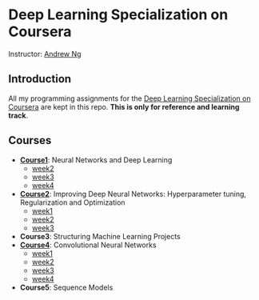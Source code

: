 # Deep Learning Specialization on Coursera
Instructor: [Andrew Ng](http://www.andrewng.org/)

## Introduction
All my programming assignments for the [Deep Learning Specialization on Coursera](https://www.coursera.org/specializations/deep-learning) are kept in this repo. **This is only for reference and learning track**. 

## Courses 
- [**Course1**](https://github.com/zyunsg/deep-learning/tree/master/course1): Neural Networks and Deep Learning
  - [week2](https://github.com/zyunsg/deep-learning/tree/master/course1/week2)
  - [week3](https://github.com/zyunsg/deep-learning/tree/master/course1/week3)
  - [week4](https://github.com/zyunsg/deep-learning/tree/master/course1/week4)
- [**Course2**](https://github.com/zyunsg/deep-learning/tree/master/course2): Improving Deep Neural Networks: Hyperparameter tuning, Regularization and Optimization
  - [week1](https://github.com/zyunsg/deep-learning/tree/master/course2/week1)
  - [week2](https://github.com/zyunsg/deep-learning/tree/master/course2/week2)
  - [week3](https://github.com/zyunsg/deep-learning/tree/master/course2/week3)
- **Course3**: Structuring Machine Learning Projects
- [**Course4**](https://github.com/zyunsg/deep-learning/tree/master/course4): Convolutional Neural Networks
  - [week1]()
  - [week2]()
  - [week3]()
  - [week4]()
- **Course5**: Sequence Models
